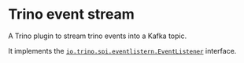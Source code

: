 # Trino event stream

A Trino plugin to stream trino events into a Kafka topic.

It implements the [`io.trino.spi.eventlistern.EventListener`](https://github.com/trinodb/trino/blob/f6422d04663ab011d3ddb831ed16dec02659c47e/core/trino-spi/src/main/java/io/trino/spi/eventlistener/EventListener.java) interface.